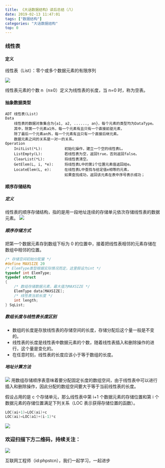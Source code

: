 ```yaml
---
title: 《大话数据结构》读后总结（八）
date: 2019-02-13 11:47:01
tags: ["数据结构"]
categories: "大话数据结构"
top: 0
---
```


### 线性表

#### 定义

线性表（List）：零个或多个数据元素的有限序列

![](http://ww1.sinaimg.cn/large/a616b9a4gy1g4y0g27lt3j20w003vaa1.jpg)

线性表元素的个数 n（n≥0）定义为线性表的长度，当 n=0 时，称为空表。

#### 抽象数据类型

```
ADT 线性表(List)
Data
    线性表的数据对象集合为{a1, a2, ......, an}，每个元素的类型均为DataType。
    其中，除第一个元素a1外，每一个元素有且只有一个直接前驱元素，
    除了最后一个元素an外，每一个元素有且只有一个直接后继元素。
    数据元素之间的关系是一对一的关系。
Operation
    InitList(*L):          初始化操作，建立一个空的线性表L。
    ListEmpty(L):          若线性表为空，返回true，否则返回false。
    ClearList(*L):         将线性表清空。
    GetElem(L, i, *e):     将线性表L中的第i个位置元素值返回给e。
    LocateElem(L, e):      在线性表L中查找与给定值e相等的元素，
                           如果查找成功，返回该元素在表中序号表示成功；
```

#### 顺序存储结构

##### 定义

线性表的顺序存储结构，指的是用一段地址连续的存储单元依次存储线性表的数据元素。
![](http://ww1.sinaimg.cn/large/a616b9a4gy1g4y0gcjxgnj20w003vaa1.jpg)

##### 顺序存储方式

把第一个数据元素存到数组下标为 0 的位置中，接着把线性表相邻的元素存储在数组中相邻的位置。

```c
/* 存储空间初始分配量 */
#define MAXSIZE 20
/* ElemType类型根据实际情况而定，这里假设为int */
typedef int ElemType;
typedef struct
{
    /* 数组存储数据元素，最大值为MAXSIZE */
    ElemType data[MAXSIZE];
    /* 线性表当前长度 */
    int length;
} SqList;
```

##### 数组长度与线性表长度区别

- 数组的长度是存放线性表的存储空间的长度，存储分配后这个量一般是不变的。
- 线性表的长度是线性表中数据元素的个数，随着线性表插入和删除操作的进行，这个量是变化的。
- 在任意时刻，线性表的长度应该小于等于数组的长度。

##### 地址计算方法

![](http://ww1.sinaimg.cn/large/a616b9a4gy1g4y0gptseaj20w0099mx7.jpg)
用数组存储顺序表意味着要分配固定长度的数组空间，由于线性表中可以进行插入和删除操作，因此分配的数组空间要大于等于当前线性表的长度。

假设占用的是 c 个存储单元，那么线性表中第 i+1 个数据元素的存储位置和第 i 个数据元素的存储位置满足下列关系（LOC 表示获得存储位置的函数）。

```c
LOC(ai+1)=LOC(ai)+c
LOC(ai)=LOC(a1)+(i-1)*c
```

![](http://ww1.sinaimg.cn/large/a616b9a4gy1g4y0gzv83uj20w007mdfr.jpg)

### 欢迎扫描下方二维码，持续关注：

![](http://ww1.sinaimg.cn/large/a616b9a4gy1g4xzv954a4j20760763yo.jpg)

互联网工程师（id:phpstcn），我们一起学习，一起进步
